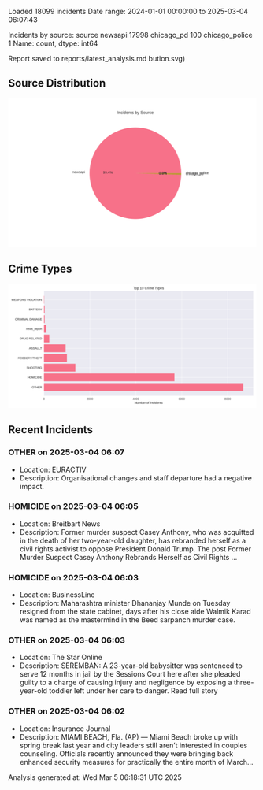 
Loaded 18099 incidents
Date range: 2024-01-01 00:00:00 to 2025-03-04 06:07:43

Incidents by source:
source
newsapi           17998
chicago_pd          100
chicago_police        1
Name: count, dtype: int64

Report saved to reports/latest_analysis.md
bution.svg)

## Source Distribution
![Source Distribution](images/source_distribution.svg)

## Crime Types
![Crime Types](images/crime_types.svg)

## Recent Incidents

### OTHER on 2025-03-04 06:07
- Location: EURACTIV
- Description: Organisational changes and staff departure had a negative impact.


### HOMICIDE on 2025-03-04 06:05
- Location: Breitbart News
- Description: Former murder suspect Casey Anthony, who was acquitted in the death of her two-year-old daughter, has rebranded herself as a civil rights activist to oppose President Donald Trump.
The post Former Murder Suspect Casey Anthony Rebrands Herself as Civil Rights …


### HOMICIDE on 2025-03-04 06:03
- Location: BusinessLine
- Description: Maharashtra minister Dhananjay Munde on Tuesday resigned from the state cabinet, days after his close aide Walmik Karad was named as the mastermind in the Beed sarpanch murder case.


### OTHER on 2025-03-04 06:03
- Location: The Star Online
- Description: SEREMBAN: A 23-year-old babysitter was sentenced to serve 12 months in jail by the Sessions Court here after she pleaded guilty to a charge of causing injury and negligence by exposing a three-year-old toddler left under her care to danger. Read full story


### OTHER on 2025-03-04 06:02
- Location: Insurance Journal
- Description: MIAMI BEACH, Fla. (AP) — Miami Beach broke up with spring break last year and city leaders still aren’t interested in couples counseling. Officials recently announced they were bringing back enhanced security measures for practically the entire month of March…

Analysis generated at: Wed Mar  5 06:18:31 UTC 2025
